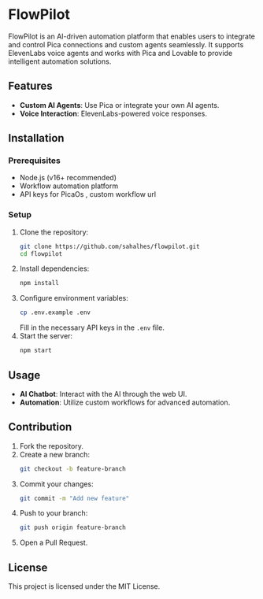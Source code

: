 # FlowPilot

FlowPilot is an AI-driven automation platform that enables users to integrate and control Pica connections and custom agents seamlessly. It supports ElevenLabs voice agents and works with Pica and Lovable to provide intelligent automation solutions.

## Features
- **Custom AI Agents**: Use Pica or integrate your own AI agents.
- **Voice Interaction**: ElevenLabs-powered voice responses.


## Installation
### Prerequisites
- Node.js (v16+ recommended)
- Workflow automation platform
- API keys for PicaOs , custom workflow url

### Setup
1. Clone the repository:
   ```sh
   git clone https://github.com/sahalhes/flowpilot.git
   cd flowpilot
   ```
2. Install dependencies:
   ```sh
   npm install
   ```
3. Configure environment variables:
   ```sh
   cp .env.example .env
   ```
   Fill in the necessary API keys in the `.env` file.
4. Start the server:
   ```sh
   npm start
   ```

## Usage
- **AI Chatbot**: Interact with the AI through the web UI.
- **Automation**: Utilize custom workflows for advanced automation.

## Contribution
1. Fork the repository.
2. Create a new branch:
   ```sh
   git checkout -b feature-branch
   ```
3. Commit your changes:
   ```sh
   git commit -m "Add new feature"
   ```
4. Push to your branch:
   ```sh
   git push origin feature-branch
   ```
5. Open a Pull Request.

## License
This project is licensed under the MIT License.
